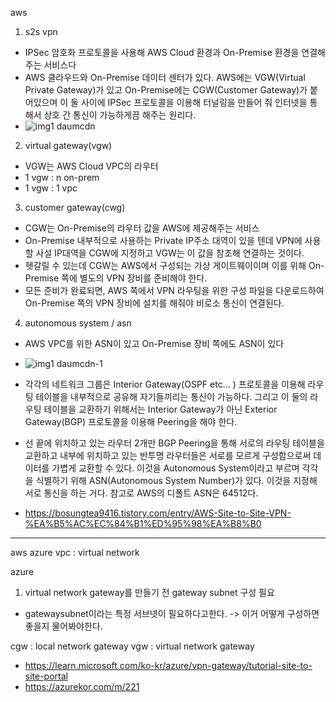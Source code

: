aws
1. s2s vpn
- IPSec 암호화 프로토콜을 사용해 AWS Cloud 환경과 On-Premise 환경을 연결해주는 서비스다
- AWS 클라우드와 On-Premise 데이터 센터가 있다. AWS에는 VGW(Virtual Private Gateway)가 있고 On-Premise에는 CGW(Customer Gateway)가 붙어있으며 이 둘 사이에 IPSec 프로토콜을 이용해 터널링을 만들어 줘 인터넷을 통해서 상호 간 통신이 가능하게끔 해주는 원리다.
- ![img1 daumcdn](https://github.com/skarltjr/study/assets/62214428/0d9c7e46-a381-4074-8d5f-e33019e676a6)

2. virtual gateway(vgw)
- VGW는 AWS Cloud VPC의 라우터
- 1 vgw : n on-prem
- 1 vgw : 1 vpc

3. customer gateway(cwg)
- CGW는 On-Premise의 라우터 값을 AWS에 제공해주는 서비스
- On-Premise 내부적으로 사용하는 Private IP주소 대역이 있을 텐데 VPN에 사용할 사설 IP대역을 CGW에 지정하고 VGW는 이 값을 참조해 연결하는 것이다.
- 헷갈릴 수 있는데 CGW는 AWS에서 구성되는 가상 게이트웨이이며 이를 위해 On-Premise 쪽에 별도의 VPN 장비를 준비해야 한다.
- 모든 준비가 완료되면, AWS 쪽에서 VPN 라우팅을 위한 구성 파일을 다운로드하여 On-Premise 쪽의 VPN 장비에 설치를 해줘야 비로소 통신이 연결된다.

4. autonomous system / asn
-  AWS VPC를 위한 ASN이 있고 On-Premise 장비 쪽에도 ASN이 있다
-  ![img1 daumcdn-1](https://github.com/skarltjr/study/assets/62214428/a666f312-c72e-4627-8e54-7c84ceca92c1)
- 각각의 네트워크 그룹은 Interior Gateway(OSPF etc... ) 프로토콜을 이용해 라우팅 테이블을 내부적으로 공유해 자기들끼리는 통신이 가능하다. 그리고 이 둘의 라우팅 테이블을 교환하기 위해서는 Interior Gateway가 아닌 Exterior Gateway(BGP) 프로토콜을 이용해 Peering을 해야 한다.
- 선 끝에 위치하고 있는 라우터 2개만 BGP Peering을 통해 서로의 라우팅 테이블을 교환하고 내부에 위치하고 있는 반투명 라우터들은 서로를 모르게 구성함으로써 데이터를 가볍게  교환할 수 있다. 이것을 Autonomous System이라고 부르며 각각을 식별하기 위해 ASN(Autonomous System Number)가 있다. 이것을 지정해 서로 통신을 하는 거다. 참고로 AWS의 디폴트 ASN은 64512다.




- https://bosungtea9416.tistory.com/entry/AWS-Site-to-Site-VPN-%EA%B5%AC%EC%84%B1%ED%95%98%EA%B8%B0

----
aws azure
vpc : virtual network

azure
1. virtual network gateway를 만들기 전 gateway subnet 구성 필요
- gatewaysubnet이라는 특정 서브넷이 필요하다고한다. -> 이거 어떻게 구성하면 좋을지 물어봐야한다.

cgw : local network gateway
vgw : virtual network gateway


- https://learn.microsoft.com/ko-kr/azure/vpn-gateway/tutorial-site-to-site-portal
- https://azurekor.com/m/221

